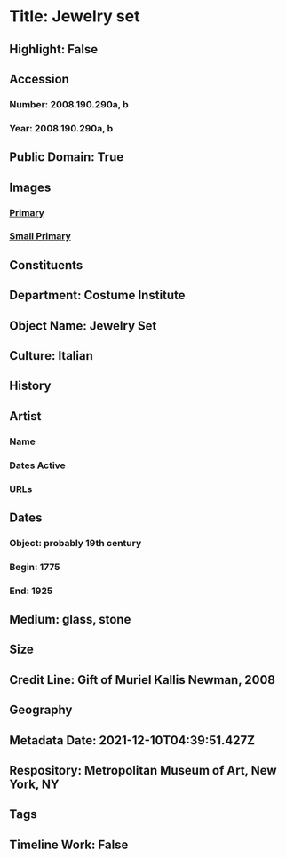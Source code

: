 # Title: Jewelry set
## Highlight: False
## Accession
### Number: 2008.190.290a, b
### Year: 2008.190.290a, b
## Public Domain: True
## Images
### [Primary](https://images.metmuseum.org/CRDImages/ci/original/2008.190.290ab_F.jpg)
### [Small Primary](https://images.metmuseum.org/CRDImages/ci/web-large/2008.190.290ab_F.jpg)
## Constituents
## Department: Costume Institute
## Object Name: Jewelry Set
## Culture: Italian
## History
## Artist
### Name
### Dates Active
### URLs
## Dates
### Object: probably 19th century
### Begin: 1775
### End: 1925
## Medium: glass, stone
## Size
## Credit Line: Gift of Muriel Kallis Newman, 2008
## Geography
## Metadata Date: 2021-12-10T04:39:51.427Z
## Respository: Metropolitan Museum of Art, New York, NY
## Tags
## Timeline Work: False